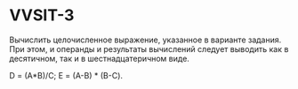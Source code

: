# VVSIT-3
Вычислить целочисленное выражение, указанное в варианте задания. При этом, и
операнды и результаты вычислений следует выводить как в десятичном, так и в
шестнадцатеричном виде.

D = (A*B)/С; E = (A-B) * (B-С).
